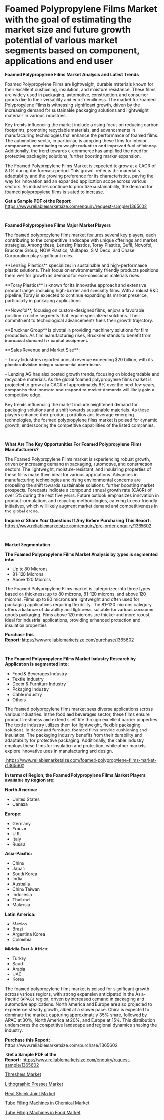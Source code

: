 <p><h1>Foamed Polypropylene Films Market with the goal of estimating the market size and future growth potential of various market segments based on component, applications and end user</h1></p><p><strong>Foamed Polypropylene Films Market Analysis and Latest Trends</strong></p>
<p><p>Foamed Polypropylene Films are lightweight, durable materials known for their excellent cushioning, insulation, and moisture resistance. These films are widely used in packaging, automotive, construction, and consumer goods due to their versatility and eco-friendliness. The market for Foamed Polypropylene Films is witnessing significant growth, driven by the increasing demand for sustainable packaging solutions and lightweight materials in various industries.</p><p>Key trends influencing the market include a rising focus on reducing carbon footprints, promoting recyclable materials, and advancements in manufacturing technologies that enhance the performance of foamed films. The automotive sector, in particular, is adopting these films for interior components, contributing to weight reduction and improved fuel efficiency. Additionally, the trend towards e-commerce has amplified the need for protective packaging solutions, further boosting market expansion.</p><p>The Foamed Polypropylene Films Market is expected to grow at a CAGR of 8.1% during the forecast period. This growth reflects the material's adaptability and the growing preference for its characteristics, paving the way for innovation and an expanded application scope across various sectors. As industries continue to prioritize sustainability, the demand for foamed polypropylene films is slated to increase.</p></p>
<p><strong>Get a Sample PDF of the Report:&nbsp;</strong> <a href="https://www.reliablemarketsize.com/enquiry/request-sample/1365602?utm_campaign=1550&utm_medium=2&utm_source=Github&utm_content=ia&utm_term=29102024&utm_id=foamed-polypropylene-films">https://www.reliablemarketsize.com/enquiry/request-sample/1365602</a></p>
<p>&nbsp;</p>
<p><strong>Foamed Polypropylene Films Major Market Players</strong></p>
<p><p>The foamed polypropylene films market features several key players, each contributing to the competitive landscape with unique offerings and market strategies. Among these, Lenzing Plastics, Toray Plastics, Gufil, Nowofol, Bruckner Group, NOW Plastics, Multapex, SIM Deco, and Chase Corporation play significant roles.</p><p>**Lenzing Plastics** specializes in sustainable and high-performance plastic solutions. Their focus on environmentally friendly products positions them well for growth as demand for eco-conscious materials rises. </p><p>**Toray Plastics** is known for its innovative approach and extensive product range, including high-barrier and specialty films. With a robust R&D pipeline, Toray is expected to continue expanding its market presence, particularly in packaging applications.</p><p>**Nowofol**, focusing on custom-designed films, enjoys a favorable position in niche segments that require specialized solutions. Their commitment to technological advancements fuels their growth trajectory.</p><p>**Bruckner Group** is pivotal in providing machinery solutions for film production. As film manufacturing rises, Bruckner stands to benefit from increased demand for capital equipment.</p><p>**Sales Revenue and Market Size**: </p><p>- Toray Industries reported annual revenue exceeding $20 billion, with its plastics division being a substantial contributor. </p><p>- Lenzing AG has also posted growth trends, focusing on biodegradable and recyclable materials. As the global foamed polypropylene films market is projected to grow at a CAGR of approximately 6% over the next few years, companies that innovate and respond to market demands will likely gain a competitive edge.</p><p>Key trends influencing the market include heightened demand for packaging solutions and a shift towards sustainable materials. As these players enhance their product portfolios and leverage emerging technologies, the foamed polypropylene films market is poised for dynamic growth, underscoring the competitive capabilities of the listed companies.</p></p>
<p>&nbsp;</p>
<p><strong>What Are The Key Opportunities For Foamed Polypropylene Films Manufacturers?</strong></p>
<p><p>The Foamed Polypropylene Films market is experiencing robust growth, driven by increasing demand in packaging, automotive, and construction sectors. The lightweight, moisture-resistant, and insulating properties of these films make them ideal for various applications. Advances in manufacturing technologies and rising environmental concerns are propelling the shift towards sustainable solutions, further boosting market prospects. Forecasts indicate a compound annual growth rate (CAGR) of over 5% during the next five years. Future outlook emphasizes innovation in product formulations and recycling methodologies, catering to eco-friendly initiatives, which will likely augment market demand and competitiveness in the global arena.</p></p>
<p><strong>Inquire or Share Your Questions If Any Before Purchasing This Report:</strong> <a href="https://www.reliablemarketsize.com/enquiry/pre-order-enquiry/1365602?utm_campaign=1550&utm_medium=2&utm_source=Github&utm_content=ia&utm_term=29102024&utm_id=foamed-polypropylene-films">https://www.reliablemarketsize.com/enquiry/pre-order-enquiry/1365602</a></p>
<p>&nbsp;</p>
<p><strong>Market Segmentation</strong></p>
<p><strong>The Foamed Polypropylene Films Market Analysis by types is segmented into:</strong></p>
<p><ul><li>Up to 80 Microns</li><li>81-120 Microns</li><li>Above 120 Microns</li></ul></p>
<p><p>The Foamed Polypropylene Films market is categorized into three types based on thickness: up to 80 microns, 81-120 microns, and above 120 microns. Films up to 80 microns are lightweight and often used for packaging applications requiring flexibility. The 81-120 microns category offers a balance of durability and lightness, suitable for various consumer goods packaging. Films above 120 microns are thicker and more robust, ideal for industrial applications, providing enhanced protection and insulation properties.</p></p>
<p><strong>Purchase this Report:&nbsp;</strong><a href="https://www.reliablemarketsize.com/purchase/1365602?utm_campaign=1550&utm_medium=2&utm_source=Github&utm_content=ia&utm_term=29102024&utm_id=foamed-polypropylene-films">https://www.reliablemarketsize.com/purchase/1365602</a></p>
<p>&nbsp;</p>
<p><strong>The Foamed Polypropylene Films Market Industry Research by Application is segmented into:</strong></p>
<p><ul><li>Food & Beverages Industry</li><li>Textile Industry</li><li>Decor & Furniture Industry</li><li>Pckaging Industry</li><li>Cable industry</li><li>Others</li></ul></p>
<p><p>The foamed polypropylene films market sees diverse applications across various industries. In the food and beverages sector, these films ensure product freshness and extend shelf life through excellent barrier properties. The textile industry utilizes them for lightweight, flexible packaging solutions. In decor and furniture, foamed films provide cushioning and insulation. The packaging industry benefits from their durability and adaptability for protective packaging. Additionally, the cable industry employs these films for insulation and protection, while other markets explore innovative uses in manufacturing and design.</p></p>
<p><a href="https://www.reliablemarketsize.com/foamed-polypropylene-films-market-r1365602?utm_campaign=1550&utm_medium=2&utm_source=Github&utm_content=ia&utm_term=29102024&utm_id=foamed-polypropylene-films">&nbsp;https://www.reliablemarketsize.com/foamed-polypropylene-films-market-r1365602</a></p>
<p><strong>In terms of Region, the Foamed Polypropylene Films Market Players available by Region are:</strong></p>
<p>
    <p> <strong> North America: </strong>
        <ul>
            <li>United States</li>
            <li>Canada</li>
        </ul>
        </p> 
    <p> <strong> Europe: </strong>
        <ul>
            <li>Germany</li>
            <li>France</li>
            <li>U.K.</li>
            <li>Italy</li>
            <li>Russia</li>
        </ul>
        </p> 
    <p> <strong> Asia-Pacific: </strong>
        <ul>
            <li>China</li>
            <li>Japan</li>
            <li>South Korea</li>
            <li>India</li>
            <li>Australia</li>
            <li>China Taiwan</li>
            <li>Indonesia</li>
            <li>Thailand</li>
            <li>Malaysia</li>
        </ul>
        </p> 
    <p> <strong> Latin America: </strong>
        <ul>
            <li>Mexico</li>
            <li>Brazil</li>
            <li>Argentina Korea</li>
            <li>Colombia</li>
        </ul>
        </p> 
    <p> <strong> Middle East & Africa: </strong>
        <ul>
            <li>Turkey</li>
            <li>Saudi</li>
            <li>Arabia</li>
            <li>UAE</li>
            <li>Korea</li>
        </ul>
    </p>
    </p>
<p><p>The foamed polypropylene films market is poised for significant growth across various regions, with strong expansion anticipated in the Asia-Pacific (APAC) region, driven by increased demand in packaging and automotive applications. North America and Europe are also projected to experience steady growth, albeit at a slower pace. China is expected to dominate the market, capturing approximately 35% share, followed by APAC at 30%, North America at 20%, and Europe at 15%. This distribution underscores the competitive landscape and regional dynamics shaping the industry.</p></p>
<p><strong>Purchase this Report: </strong><a href="https://www.reliablemarketsize.com/purchase/1365602?utm_campaign=1550&utm_medium=2&utm_source=Github&utm_content=ia&utm_term=29102024&utm_id=foamed-polypropylene-films">https://www.reliablemarketsize.com/purchase/1365602</a></p>
<p>&nbsp;<strong>Get a Sample PDF of the Report:&nbsp;&nbsp;</strong><a href="https://www.reliablemarketsize.com/enquiry/request-sample/1365602?utm_campaign=1550&utm_medium=2&utm_source=Github&utm_content=ia&utm_term=29102024&utm_id=foamed-polypropylene-films">https://www.reliablemarketsize.com/enquiry/request-sample/1365602</a></p>
<p><strong></strong></p>
<p><p><a href="https://www.linkedin.com/pulse/global-threshers-64-cagr-forecast-2024-2031-researchoid-syiae?utm_campaign=1550&utm_medium=2&utm_source=Github&utm_content=ia&utm_term=29102024&utm_id=foamed-polypropylene-films">Threshers Market</a></p><p><a href="https://www.linkedin.com/pulse/market-dynamics-future-trends-global-lithographic-presses-ab7ie?utm_campaign=1550&utm_medium=2&utm_source=Github&utm_content=ia&utm_term=29102024&utm_id=foamed-polypropylene-films">Lithographic Presses Market</a></p><p><a href="https://github.com/ChiragRp1/Market-Research-Report-List-6/blob/main/heat-shrink-joint-market.md?utm_campaign=1550&utm_medium=2&utm_source=Github&utm_content=ia&utm_term=29102024&utm_id=foamed-polypropylene-films">Heat Shrink Joint Market</a></p><p><a href="https://issuu.com/reportprime-2/docs/tube-filling-machines-in-chemical-m_f784691dabe6a2?utm_campaign=1550&utm_medium=2&utm_source=Github&utm_content=ia&utm_term=29102024&utm_id=foamed-polypropylene-films">Tube Filling Machines in Chemical Market</a></p><p><a href="https://issuu.com/reportprime-2/docs/tube-filling-machines-in-food-marke_b08dd87bc0ee97?utm_campaign=1550&utm_medium=2&utm_source=Github&utm_content=ia&utm_term=29102024&utm_id=foamed-polypropylene-films">Tube Filling Machines in Food Market</a></p></p>